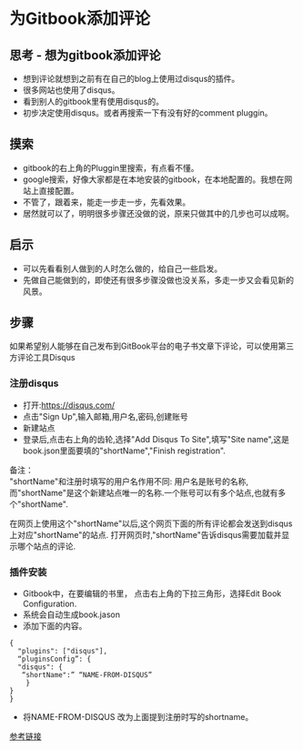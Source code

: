 # 为Gitbook添加评论

## 思考 - 想为gitbook添加评论
- 想到评论就想到之前有在自己的blog上使用过disqus的插件。
- 很多网站也使用了disqus。
- 看到别人的gitbook里有使用disqus的。
- 初步决定使用disqus。或者再搜索一下有没有好的comment pluggin。

## 摸索 
- gitbook的右上角的Pluggin里搜索，有点看不懂。
- google搜索，好像大家都是在本地安装的gitbook，在本地配置的。我想在网站上直接配置。
- 不管了，跟着来，能走一步走一步，先看效果。
- 居然就可以了，明明很多步骤还没做的说，原来只做其中的几步也可以成啊。

## 启示
- 可以先看看别人做到的人时怎么做的，给自己一些启发。
- 先做自己能做到的，即使还有很多步骤没做也没关系，多走一步又会看见新的风景。

## 步骤
如果希望别人能够在自己发布到GitBook平台的电子书文章下评论，可以使用第三方评论工具Disqus

### 注册disqus
- 打开:https://disqus.com/
- 点击"Sign Up",输入邮箱,用户名,密码,创建账号
- 新建站点
- 登录后,点击右上角的齿轮,选择"Add Disqus To Site",填写"Site name",这是book.json里面要填的"shortName","Finish registration".

备注：  
"shortName"和注册时填写的用户名作用不同: 用户名是账号的名称,而"shortName"是这个新建站点唯一的名称.一个账号可以有多个站点,也就有多个"shortName".

在网页上使用这个"shortName"以后,这个网页下面的所有评论都会发送到disqus上对应"shortName"的站点. 打开网页时,"shortName"告诉disqus需要加载并显示哪个站点的评论.

### 插件安装
- Gitbook中，在要编辑的书里，
点击右上角的下拉三角形，选择Edit Book Configuration.
- 系统会自动生成book.jason
- 添加下面的内容。
```
{
  "plugins": ["disqus"],
  “pluginsConfig”: {
  "disqus": {
   “shortName":” “NAME-FROM-DISQUS”
    }
}
}
```
- 将NAME-FROM-DISQUS 改为上面提到注册时写的shortname。

[参考链接](https://chaonet.gitbooks.io/pythoncamp0/content/Chapter-0/publish_gitbook_and_using_Disqus.html)